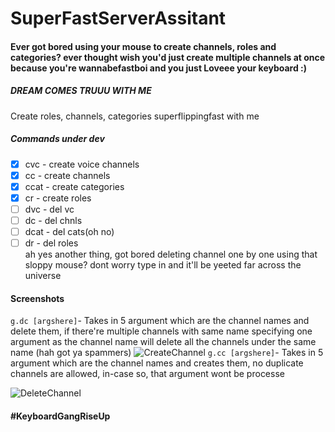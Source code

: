 # SuperFastServerAssitant 
#### Ever got bored using your mouse to create channels, roles and categories? ever thought wish you'd just create multiple channels at once because you're wannabefastboi and you just Loveee your keyboard :)<br>
##### DREAM COMES TRUUU WITH ME
Create roles, channels, categories superflippingfast with me
##### Commands under dev

- [x] cvc - create voice channels
- [x] cc - create channels
- [x] ccat - create categories
- [x] cr - create roles
- [ ] dvc - del vc
- [ ] dc -  del chnls
- [ ] dcat - del cats(oh no)
- [ ] dr -   del roles
<br>ah yes another thing, got bored deleting channel one by one using that sloppy mouse? dont worry type in and it'll be yeeted far across the universe

#### Screenshots
``g.dc [argshere]``- Takes in 5 argument which are the channel names and delete them, if there're multiple channels with same name specifying one argument as the channel name will delete all the channels under the same name (hah got ya spammers)
<img src = "./ss/cc.png" alt = "CreateChannel">
``g.cc [argshere]``- Takes in 5 argument which are the channel names and creates them, no duplicate channels are allowed, in-case so, that argument wont be processe

![DeleteChannel](ss/ccmain.png)
#### #KeyboardGangRiseUp